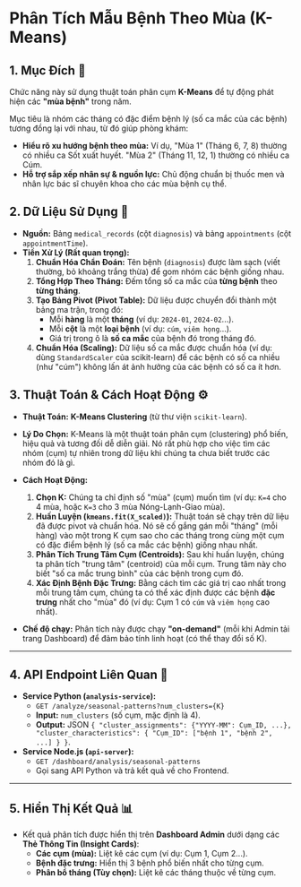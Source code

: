 # Phân Tích Mẫu Bệnh Theo Mùa (K-Means)

## 1. Mục Đích 🎯

Chức năng này sử dụng thuật toán phân cụm **K-Means** để tự động phát hiện các **"mùa bệnh"** trong năm.

Mục tiêu là nhóm các tháng có đặc điểm bệnh lý (số ca mắc của các bệnh) tương đồng lại với nhau, từ đó giúp phòng khám:
* **Hiểu rõ xu hướng bệnh theo mùa:** Ví dụ, "Mùa 1" (Tháng 6, 7, 8) thường có nhiều ca Sốt xuất huyết. "Mùa 2" (Tháng 11, 12, 1) thường có nhiều ca Cúm.
* **Hỗ trợ sắp xếp nhân sự & nguồn lực:** Chủ động chuẩn bị thuốc men và nhân lực bác sĩ chuyên khoa cho các mùa bệnh cụ thể.

## 2. Dữ Liệu Sử Dụng 💾

* **Nguồn:** Bảng `medical_records` (cột `diagnosis`) và bảng `appointments` (cột `appointmentTime`).
* **Tiền Xử Lý (Rất quan trọng):**
    1.  **Chuẩn Hóa Chẩn Đoán:** Tên bệnh (`diagnosis`) được làm sạch (viết thường, bỏ khoảng trắng thừa) để gom nhóm các bệnh giống nhau.
    2.  **Tổng Hợp Theo Tháng:** Đếm tổng số ca mắc của **từng bệnh** theo **từng tháng**.
    3.  **Tạo Bảng Pivot (Pivot Table):** Dữ liệu được chuyển đổi thành một bảng ma trận, trong đó:
        * Mỗi **hàng** là một **tháng** (ví dụ: `2024-01`, `2024-02`...).
        * Mỗi **cột** là một **loại bệnh** (ví dụ: `cúm`, `viêm họng`...).
        * Giá trị trong ô là **số ca mắc** của bệnh đó trong tháng đó.
    4.  **Chuẩn Hóa (Scaling):** Dữ liệu số ca mắc được chuẩn hóa (ví dụ: dùng `StandardScaler` của scikit-learn) để các bệnh có số ca nhiều (như "cúm") không lấn át ảnh hưởng của các bệnh có số ca ít hơn.

## 3. Thuật Toán & Cách Hoạt Động ⚙️

* **Thuật Toán:** **K-Means Clustering** (từ thư viện `scikit-learn`).
* **Lý Do Chọn:** K-Means là một thuật toán phân cụm (clustering) phổ biến, hiệu quả và tương đối dễ diễn giải. Nó rất phù hợp cho việc tìm các nhóm (cụm) tự nhiên trong dữ liệu khi chúng ta chưa biết trước các nhóm đó là gì.
* **Cách Hoạt Động:**
    1.  **Chọn K:** Chúng ta chỉ định số "mùa" (cụm) muốn tìm (ví dụ: `K=4` cho 4 mùa, hoặc `K=3` cho 3 mùa Nóng-Lạnh-Giao mùa).
    2.  **Huấn Luyện (`kmeans.fit(X_scaled)`):** Thuật toán sẽ chạy trên dữ liệu đã được pivot và chuẩn hóa. Nó sẽ cố gắng gán mỗi "tháng" (mỗi hàng) vào một trong K cụm sao cho các tháng trong cùng một cụm có đặc điểm bệnh lý (số ca mắc các bệnh) giống nhau nhất.
    3.  **Phân Tích Trung Tâm Cụm (Centroids):** Sau khi huấn luyện, chúng ta phân tích "trung tâm" (centroid) của mỗi cụm. Trung tâm này cho biết "số ca mắc trung bình" của các bệnh trong cụm đó.
    4.  **Xác Định Bệnh Đặc Trưng:** Bằng cách tìm các giá trị cao nhất trong mỗi trung tâm cụm, chúng ta có thể xác định được các bệnh **đặc trưng** nhất cho "mùa" đó (ví dụ: Cụm 1 có `cúm` và `viêm họng` cao nhất).

* **Chế độ chạy:** Phân tích này được chạy **"on-demand"** (mỗi khi Admin tải trang Dashboard) để đảm bảo tính linh hoạt (có thể thay đổi số K).

---

## 4. API Endpoint Liên Quan 🔗

* **Service Python (`analysis-service`):**
    * `GET /analyze/seasonal-patterns?num_clusters={K}`
    * **Input:** `num_clusters` (số cụm, mặc định là 4).
    * **Output:** JSON `{ "cluster_assignments": {"YYYY-MM": Cụm_ID, ...}, "cluster_characteristics": { "Cụm_ID": ["bệnh 1", "bệnh 2", ...] } }`.
* **Service Node.js (`api-server`):**
    * `GET /dashboard/analysis/seasonal-patterns`
    * Gọi sang API Python và trả kết quả về cho Frontend.

---

## 5. Hiển Thị Kết Quả 📊

* Kết quả phân tích được hiển thị trên **Dashboard Admin** dưới dạng các **Thẻ Thông Tin (Insight Cards)**:
    * **Các cụm (mùa):** Liệt kê các cụm (ví dụ: Cụm 1, Cụm 2...).
    * **Bệnh đặc trưng:** Hiển thị 3 bệnh phổ biến nhất cho từng cụm.
    * **Phân bổ tháng (Tùy chọn):** Liệt kê các tháng thuộc về từng cụm.